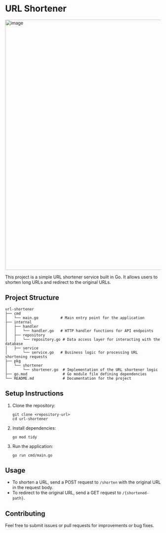 # URL Shortener
<img width="810" alt="image" src="https://github.com/user-attachments/assets/adc3aee7-78ef-41ad-b7bb-bfeafc7a61b2" />

This project is a simple URL shortener service built in Go. It allows users to shorten long URLs and redirect to the original URLs.

## Project Structure

```
url-shortener
├── cmd
│   └── main.go          # Main entry point for the application
├── internal
│   ├── handler
│   │   └── handler.go   # HTTP handler functions for API endpoints
│   ├── repository
│   │   └── repository.go # Data access layer for interacting with the database
│   ├── service
│       └── service.go   # Business logic for processing URL shortening requests
├── pkg
│   └── shortener
│       └── shortener.go  # Implementation of the URL shortener logic
├── go.mod                # Go module file defining dependencies
└── README.md             # Documentation for the project
```

## Setup Instructions

1. Clone the repository:
   ```
   git clone <repository-url>
   cd url-shortener
   ```

2. Install dependencies:
   ```
   go mod tidy
   ```

3. Run the application:
   ```
   go run cmd/main.go
   ```

## Usage

- To shorten a URL, send a POST request to `/shorten` with the original URL in the request body.
- To redirect to the original URL, send a GET request to `/{shortened-path}`.

## Contributing

Feel free to submit issues or pull requests for improvements or bug fixes.
